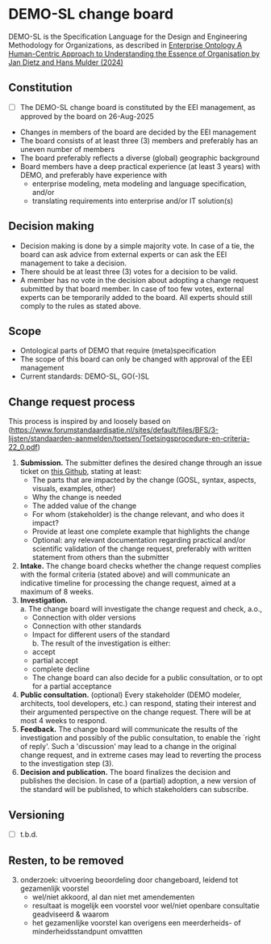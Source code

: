 # DEMO-SL change board

DEMO-SL is the Specification Language for the Design and Engineering Methodology for Organizations, as described in [Enterprise Ontology
A Human-Centric Approach to Understanding the Essence of Organisation by Jan Dietz and Hans Mulder (2024)](https://link.springer.com/book/10.1007/978-3-031-53361-7)

## Constitution
- [ ] The DEMO-SL change board is constituted by the EEI management, as approved by the board on 26-Aug-2025
- Changes in members of the board are decided by the EEI management
- The board consists of at least three (3) members and preferably has an uneven number of members
- The board preferably reflects a diverse (global) geographic background
- Board members have a deep practical experience (at least 3 years) with DEMO, and preferably have experience with
  + enterprise modeling, meta modeling and language specification, and/or
  + translating requirements into enterprise and/or IT solution(s)
 
## Decision making
- Decision making is done by a simple majority vote. In case of a tie, the board can ask advice from external experts or can ask the EEI management to take a decision.
- There should be at least three (3) votes for a decision to be valid.
- A member has no vote in the decision about adopting a change request submitted by that board member. In case of too few votes, external experts can be temporarily added to the board. All experts should still comply to the rules as stated above.

## Scope
- Ontological parts of DEMO that require (meta)specification
- The scope of this board can only be changed with approval of the EEI management
- Current standards: DEMO-SL, GO(-)SL

## Change request process
This process is inspired by and loosely based on (https://www.forumstandaardisatie.nl/sites/default/files/BFS/3-lijsten/standaarden-aanmelden/toetsen/Toetsingsprocedure-en-criteria-22_0.pdf)

1. **Submission.**
  The submitter defines the desired change through an issue ticket on [this Github](https://github.com/EE-institute/demo/issues), stating at least:
    - The parts that are impacted by the change (GOSL, syntax, aspects, visuals, examples, other)
    - Why the change is needed
    - The added value of the change
    - For whom (stakeholder) is the change relevant, and who does it impact?
    - Provide at least one complete example that highlights the change
    - Optional: any relevant documentation regarding practical and/or scientific validation of the change request, preferably with written statement from others than the submitter
2. **Intake.**
  The change board checks whether the change request complies with the formal criteria (stated above) and will communicate an indicative timeline for processing the change request, aimed at a maximum of 8 weeks.
3. **Investigation.**  
 a. The change board will investigate the change request and check, a.o.,  
   - Connection with older versions
   - Connection with other standards
   - Impact for different users of the standard  
 b. The result of the investigation is either:  
   - accept
   - partial accept
   - complete decline
   - The change board can also decide for a public consultation, or to opt for a partial acceptance
5. **Public consultation.** (optional)
  Every stakeholder (DEMO modeler, architects, tool developers, etc.) can respond, stating their interest and their argumented perspective on the change request.
  There will be at most 4 weeks to respond.
6. **Feedback.**
  The change board will communicate the results of the investigation and possibly of the public consultation, to enable the `right of reply'. Such a 'discussion' may lead to a change in the original change request, and in extreme cases may lead to reverting the process to the investigation step (3).
7. **Decision and publication.**
  The board finalizes the decision and publishes the decision. In case of a (partial) adoption, a new version of the standard will be published, to which stakeholders can subscribe.

## Versioning
- [ ] t.b.d.

## Resten, to be removed
3. onderzoek: ⁠uitvoering beoordeling door changeboard,
   leidend tot gezamenlijk voorstel
   - wel/niet akkoord, al dan niet met amendementen
   - resultaat is mogelijk een voorstel voor wel/niet openbare consultatie geadviseerd & waarom
   - het gezamenlijke voorstel kan overigens een meerderheids- of minderheidsstandpunt omvattten

